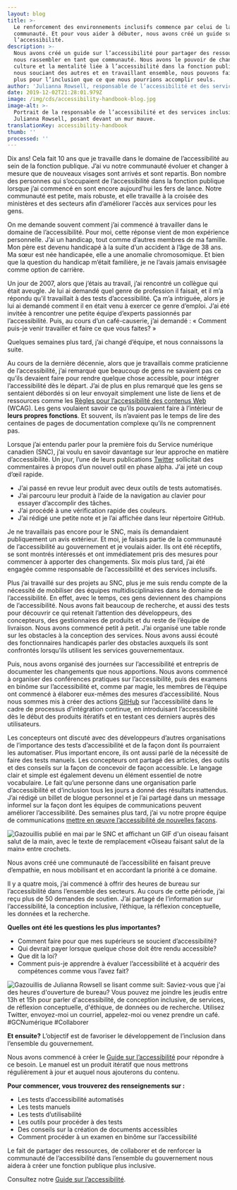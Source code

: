 ```yaml
---
layout: blog
title: >-
  Le renforcement des environnements inclusifs commence par celui de la
  communauté. Et pour vous aider à débuter, nous avons créé un guide sur
  l’accessibilité.
description: >-
  Nous avons créé un guide sur l’accessibilité pour partager des ressources et
  nous rassembler en tant que communauté. Nous avons le pouvoir de changer la
  culture et la mentalité liée à l’accessibilité dans la fonction publique. En
  nous souciant des autres et en travaillant ensemble, nous pouvons faire bien
  plus pour l’inclusion que ce que nous pourrions accomplir seuls.
author: 'Julianna Rowsell, responsable de l’accessibilité et des services inclusifs'
date: 2019-12-02T21:28:01.979Z
image: /img/cds/accessibility-handbook-blog.jpg
image-alt: >-
  Portrait de la responsable de l’accessibilité et des services inclusifs,
  Julianna Rowsell, posant devant un mur mauve.
translationKey: accessibility-handbook
thumb: ''
processed: ''
---
```



Dix ans! Cela fait 10 ans que je travaille dans le domaine de l’accessibilité au sein de la fonction publique. J’ai vu notre communauté évoluer et changer à mesure que de nouveaux visages sont arrivés et sont repartis. Bon nombre des personnes qui s’occupaient de l’accessibilité dans la fonction publique lorsque j’ai commencé en sont encore aujourd’hui les fers de lance. Notre communauté est petite, mais robuste, et elle travaille à la croisée des ministères et des secteurs afin d’améliorer l’accès aux services pour les gens.

On me demande souvent comment j’ai commencé à travailler dans le domaine de l’accessibilité. Pour moi, cette réponse vient de mon expérience personnelle. J’ai un handicap, tout comme d’autres membres de ma famille. Mon père est devenu handicapé à la suite d’un accident à l’âge de 38 ans. Ma sœur est née handicapée, elle a une anomalie chromosomique. Et bien que la question du handicap m’était familière, je ne l’avais jamais envisagée comme option de carrière. 

Un jour de 2007, alors que j’étais au travail, j’ai rencontré un collègue qui était aveugle. Je lui ai demandé quel genre de profession il faisait, et il m’a répondu qu’il travaillait à des tests d’accessibilité. Ça m’a intriguée, alors je lui ai demandé comment il en était venu à exercer ce genre d’emploi. J’ai été invitée à rencontrer une petite équipe d’experts passionnés par l’accessibilité. Puis, au cours d’un café-causerie, j’ai demandé : « Comment puis-je venir travailler et faire ce que vous faites? »

Quelques semaines plus tard, j’ai changé d’équipe, et nous connaissons la suite. 

Au cours de la dernière décennie, alors que je travaillais comme praticienne de l’accessibilité, j’ai remarqué que beaucoup de gens ne savaient pas ce qu’ils devaient faire pour rendre quelque chose accessible, pour intégrer l’accessibilité dès le départ. J’ai de plus en plus remarqué que les gens se sentaient débordés si on leur envoyait simplement une liste de liens et de ressources comme les [Règles pour l’accessibilité des contenus Web](https://www.w3.org/TR/WCAG20/) (WCAG). Les gens voulaient savoir ce qu’ils pouvaient faire à l’intérieur de **leurs propres fonctions**. Et souvent, ils n’avaient pas le temps de lire des centaines de pages de documentation complexe qu’ils ne comprennent pas.

Lorsque j’ai entendu parler pour la première fois du Service numérique canadien (SNC), j’ai voulu en savoir davantage sur leur approche en matière d’accessibilité. Un jour, l’une de leurs publications [Twitter](https://twitter.com/CDS_GC?lang=en) sollicitait des commentaires à propos d’un nouvel outil en phase alpha. J’ai jeté un coup d’œil rapide.

* J’ai passé en revue leur produit avec deux outils de tests automatisés.
* J’ai parcouru leur produit à l’aide de la navigation au clavier pour essayer d’accomplir des tâches. 
* J’ai procédé à une vérification rapide des couleurs. 
* J’ai rédigé une petite note et je l’ai affichée dans leur répertoire GitHub. 

Je ne travaillais pas encore pour le SNC, mais ils demandaient publiquement un avis extérieur. Et moi, je faisais partie de la communauté de l’accessibilité au gouvernement et je voulais aider. Ils ont été réceptifs, se sont montrés intéressés et ont immédiatement pris des mesures pour commencer à apporter des changements. Six mois plus tard, j’ai été engagée comme responsable de l’accessibilité et des services inclusifs.   

Plus j’ai travaillé sur des projets au SNC, plus je me suis rendu compte de la nécessité de mobiliser des équipes multidisciplinaires dans le domaine de l’accessibilité. En effet, avec le temps, ces gens deviennent des champions de l’accessibilité. Nous avons fait beaucoup de recherche, et aussi des tests pour découvrir ce qui retenait l’attention des développeurs, des concepteurs, des gestionnaires de produits et du reste de l’équipe de livraison. Nous avons commencé petit à petit. J’ai organisé une table ronde sur les obstacles à la conception des services. Nous avons aussi écouté des fonctionnaires handicapés parler des obstacles auxquels ils sont confrontés lorsqu’ils utilisent les services gouvernementaux. 

Puis, nous avons organisé des journées sur l’accessibilité et entrepris de documenter les changements que nous apportions. Nous avons commencé à organiser des conférences pratiques sur l’accessibilité, puis des examens en binôme sur l’accessibilité et, comme par magie, les membres de l’équipe ont commencé à élaborer eux-mêmes des mesures d’accessibilité. Nous nous sommes mis à créer des actions [GitHub](https://github.com/cds-snc) sur l’accessibilité dans le cadre de processus d’intégration continue, en introduisant l’accessibilité dès le début des produits itératifs et en testant ces derniers auprès des utilisateurs. 

Les concepteurs ont discuté avec des développeurs d’autres organisations de l’importance des tests d’accessibilité et de la façon dont ils pourraient les automatiser. Plus important encore, ils ont aussi parlé de la nécessité de faire des tests manuels. Les concepteurs ont partagé des articles, des outils et des conseils sur la façon de concevoir de façon accessible. Le langage clair et simple est également devenu un élément essentiel de notre vocabulaire. Le fait qu’une personne dans une organisation parle d’accessibilité et d’inclusion tous les jours a donné des résultats inattendus. J’ai rédigé un billet de blogue personnel et je l’ai partagé dans un message informel sur la façon dont les équipes de communications peuvent améliorer l’accessibilité. Des semaines plus tard, j’ai vu notre propre équipe de communications [mettre en œuvre l’accessibilité de nouvelles façons](https://mobile.twitter.com/cube_drone/status/1129094022788599808). 

![Gazouillis publié en mai par le SNC et affichant un GIF d'un oiseau faisant salut de la main, avec le texte de remplacement «Oiseau faisant salut de la main» entre crochets.](/img/cds/accessibility-handbook-post1.jpg)

Nous avons créé une communauté de l’accessibilité en faisant preuve d’empathie, en nous mobilisant et en accordant la priorité à ce domaine.  

Il y a quatre mois, j’ai commencé à offrir des heures de bureau sur l’accessibilité dans l’ensemble des secteurs. Au cours de cette période, j’ai reçu plus de 50 demandes de soutien. J’ai partagé de l’information sur l’accessibilité, la conception inclusive, l’éthique, la réflexion conceptuelle, les données et la recherche. 

**Quelles ont été les questions les plus importantes?**

* Comment faire pour que mes supérieurs se soucient d’accessibilité?
* Qui devrait payer lorsque quelque chose doit être rendu accessible?
* Que dit la loi?
* Comment puis-je apprendre à évaluer l’accessibilité et à acquérir des compétences comme vous l’avez fait?

![Gazouillis de Julianna Rowsell se lisant comme suit: Saviez-vous que j'ai des heures d'ouverture de bureau? Vous pouvez me joindre les jeudis entre 13h et 15h pour parler d'accessibilité, de conception inclusive, de services, de réflexion conceptuelle, d'éthique, de données ou de recherche. Utilisez Twitter, envoyez-moi un courriel, appelez-moi ou venez prendre un café. #GCNumérique #Collaborer](/img/cds/accessibility-handbook-post2.jpg)

**Et ensuite?**
L’objectif est de favoriser le développement de l’inclusion dans l’ensemble du gouvernement.

Nous avons commencé à créer le [Guide sur l’accessibilité](https://numerique.canada.ca/a11y) pour répondre à ce besoin. Le manuel est un produit itératif que nous mettrons régulièrement à jour et auquel nous ajouterons du contenu. 

**Pour commencer, vous trouverez des renseignements sur :**
* Les tests d’accessibilité automatisés
* Les tests manuels
* Les tests d’utilisabilité
* Les outils pour procéder à des tests
* Des conseils sur la création de documents accessibles
* Comment procéder à un examen en binôme sur l’accessibilité

Le fait de partager des ressources, de collaborer et de renforcer la communauté de l’accessibilité dans l’ensemble du gouvernement nous aidera à créer une fonction publique plus inclusive.

Consultez notre [Guide sur l’accessibilité](https://numerique.canada.ca/a11y).
